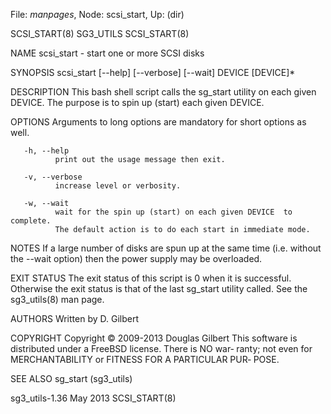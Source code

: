 File: *manpages*,  Node: scsi_start,  Up: (dir)

SCSI_START(8)                      SG3_UTILS                     SCSI_START(8)



NAME
       scsi_start - start one or more SCSI disks

SYNOPSIS
       scsi_start [--help] [--verbose] [--wait] DEVICE [DEVICE]*

DESCRIPTION
       This bash shell script calls the sg_start utility on each given DEVICE.
       The purpose is to spin up (start) each given DEVICE.

OPTIONS
       Arguments to long options are mandatory for short options as well.

       -h, --help
              print out the usage message then exit.

       -v, --verbose
              increase level or verbosity.

       -w, --wait
              wait for the spin up (start) on each given DEVICE  to  complete.
              The default action is to do each start in immediate mode.

NOTES
       If  a  large number of disks are spun up at the same time (i.e. without
       the --wait option) then the power supply may be overloaded.

EXIT STATUS
       The exit status of this script is 0 when it  is  successful.  Otherwise
       the  exit  status  is that of the last sg_start utility called. See the
       sg3_utils(8) man page.

AUTHORS
       Written by D. Gilbert

COPYRIGHT
       Copyright © 2009-2013 Douglas Gilbert
       This software is distributed under a FreeBSD license. There is NO  war‐
       ranty;  not  even  for MERCHANTABILITY or FITNESS FOR A PARTICULAR PUR‐
       POSE.

SEE ALSO
       sg_start (sg3_utils)



sg3_utils-1.36                     May 2013                      SCSI_START(8)
